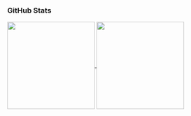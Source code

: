 ### GitHub Stats

<a href="https://github.com/agnestsiburian/github-readme-stats">
  <img height=200 align="center" src="https://github-readme-stats.vercel.app/api?username=agnestsiburian&show_icons=true&theme=dark#gh-dark-mode-only&hide_rank=true" />
</a>
<a href="https://github.com/agnestsiburian/convoychat">
  <img height=200 align="center" src="https://github-readme-stats.vercel.app/api/top-langs?username=agnestsiburian&layout=compact&langs_count=8&card_width=320&theme=dark#gh-dark-mode-only" />
</a>
